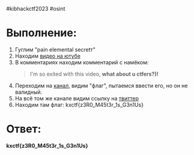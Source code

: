 #kibhackctf2023 #osint
# Выполнение:
1. Гуглим "pain elemental secretт"
2. Находим [видео на ютубе](https://www.youtube.com/watch?v=irNoHfnLXRM)
3. В комментариях находим комментарий с намёком: 
	> I'm so exited with this video, **what about u ctfers?)!**
4. Переходим на [канал](https://www.youtube.com/channel/UCCeMtnGyyWgN2PrXbn-CiIg), видим "флаг", пытаемся ввести его, но он не валидный.
5. На всё том же канале видим ссылку на [твиттер](twitter.com/doom21660)
6. Находим там флаг: kxctf{z3R0_M45t3r_1s_G3n1Us}
# Ответ:
**kxctf{z3R0_M45t3r_1s_G3n1Us}**